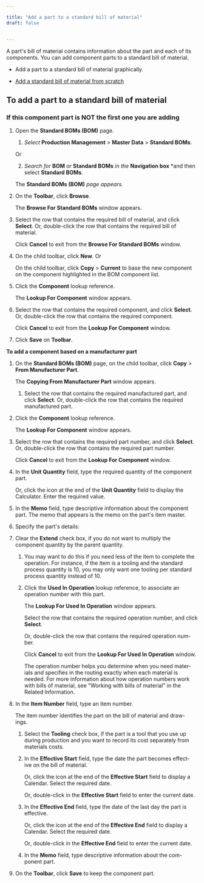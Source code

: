 ```yaml
---

title: "Add a part to a standard bill of material"
draft: false


---
```


A part's bill of material contains information about the part and each of its components. You can add component parts to a standard bill of material.

-   Add a part to a standard bill of material graphically.

-   [Add a standard bill of material from scratch](add-a-standard-bill-of-material-from-scratch.md)

## To add a part to a standard bill of material

### If this component part is NOT the first one you are adding

1.  Open the **Standard BOMs (BOM)** page.

    1.  *Select* **Production Management** > **Master Data** > **Standard BOMs**.

    Or

    2.  *Search for* **BOM** *or* **Standard BOMs** *in the* **Navigation box** *and then select **Standard BOMs**.

       The **Standard BOMs (BOM)** *page appears.*

2.  On the **Toolbar**, click **Browse**.

    The **Browse For Standard BOMs** window appears.

3.  Select the row that contains the required bill of material, and click **Select**. Or, double-click the row that contains the required bill of material.

    Click **Cancel** to exit from the **Browse For Standard BOMs** window.

4.  On the child toolbar, click **New**. Or

    On the child toolbar, click **Copy** > **Current** to base the new component on the component highlighted in the BOM component list.

5.  Click the **Component** lookup reference.

    The **Lookup For Component** window appears.

6.  Select the row that contains the required component, and click **Select**. Or, double-click the row that contains the required component.

    Click **Cancel** to exit from the **Lookup For Component** window.

7.  Click **Save** on **Toolbar**.

**To add a component based on a manufacturer part**

1.  On the **Standard BOMs (BOM)** page, on the child toolbar, click **Copy** > **From Manufacturer Part**.

    The **Copying From Manufacturer Part** window appears.

    1.  Select the row that contains the required manufactured part, and click **Select**. Or, double-click the row that contains the required manufactured part.
3.  Click the **Component** lookup reference.

    The **Lookup For Component** window appears.

4.  Select the row that contains the required part number, and click **Select**. Or, double-click the row that contains the required part number.

    Click **Cancel** to exit from the **Lookup For Component** window.

5.  In the **Unit Quantity** field, type the required quantity of the component part.

    Or, click the icon at the end of the **Unit Quantity** field to display the Calculator. Enter the required value.

6.  In the **Memo** field, type descriptive information about the component part. The memo that appears is the memo on the part's item master.

7.  Specify the part's details:

1.  Clear the **Extend** check box, if you do not want to multiply the component quantity by the parent quantity.

    1.  You may want to do this if you need less of the item to complete the operation. For instance, if the item is a tooling and the standard process quantity is 10, you may only want one tooling per standard process quantity instead of 10.

    2.  Click the **Used In Operation** lookup reference, to associate an operation number with this part.

        The **Lookup For Used In Operation** window appears.

        Select the row that contains the required operation number, and click **Select**.

        Or, double-click the row that contains the required operation num- ber.

        Click **Cancel** to exit from the **Lookup For Used In Operation** window.

        The operation number helps you determine when you need mater- ials and specifies in the routing exactly when each material is needed. For more information about how operation numbers work with bills of material, see "Working with bills of material" in the Related Information.

1.  In the **Item Number** field, type an item number.

    The item number identifies the part on the bill of material and draw- ings.

    1.  Select the **Tooling** check box, if the part is a tool that you use up during production and you want to record its cost separately from materials costs.
    2.  In the **Effective Start** field, type the date the part becomes effect- ive on the bill of material.

        Or, click the icon at the end of the **Effective Start** field to display a Calendar. Select the required date.

        Or, double-click in the **Effective Start** field to enter the current date.

    3.  In the **Effective End** field, type the date of the last day the part is effective.

        Or, click the icon at the end of the **Effective End** field to display a Calendar. Select the required date.

        Or, double-click in the **Effective End** field to enter the current date.

    4.  In the **Memo** field, type descriptive information about the com- ponent part.
2.  On the **Toolbar**, click **Save** to keep the component part.